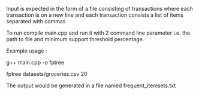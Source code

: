 Input is expected in the form of a file consisting of transactions where each transaction is on a new line and each transaction consists a list of items separated with commas

To run compile main.cpp and run it with 2 command line parameter i.e. the path to file and minimum support threshold percentage.

Example usage :

g++ main.cpp -o fptree

fptree datasets/groceries.csv 20

The output would be generated in a file named frequent_itemsets.txt

